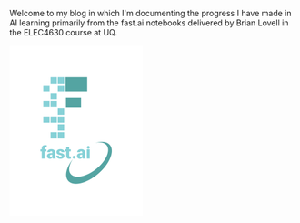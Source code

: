 Welcome to my blog in which I'm documenting the progress I have made in AI learning primarily from the fast.ai notebooks delivered by Brian Lovell in the ELEC4630 course at UQ.

![Image of fast.ai logo](images/logo.png)
